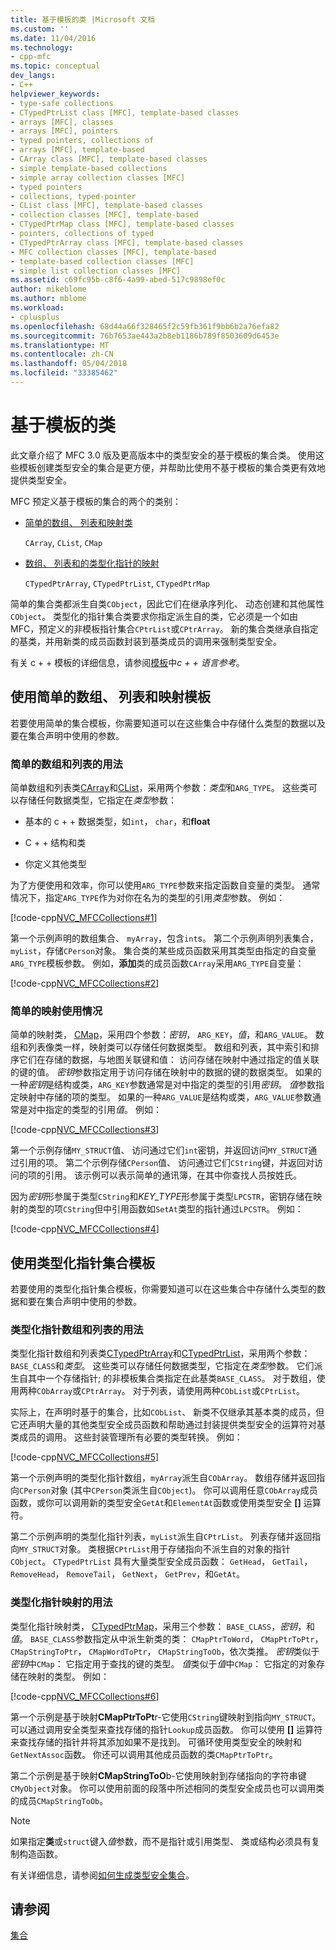 ```yaml
---
title: 基于模板的类 |Microsoft 文档
ms.custom: ''
ms.date: 11/04/2016
ms.technology:
- cpp-mfc
ms.topic: conceptual
dev_langs:
- C++
helpviewer_keywords:
- type-safe collections
- CTypedPtrList class [MFC], template-based classes
- arrays [MFC], classes
- arrays [MFC], pointers
- typed pointers, collections of
- arrays [MFC], template-based
- CArray class [MFC], template-based classes
- simple template-based collections
- simple array collection classes [MFC]
- typed pointers
- collections, typed-pointer
- CList class [MFC], template-based classes
- collection classes [MFC], template-based
- CTypedPtrMap class [MFC], template-based classes
- pointers, collections of typed
- CTypedPtrArray class [MFC], template-based classes
- MFC collection classes [MFC], template-based
- template-based collection classes [MFC]
- simple list collection classes [MFC]
ms.assetid: c69fc95b-c8f6-4a99-abed-517c9898ef0c
author: mikeblome
ms.author: mblome
ms.workload:
- cplusplus
ms.openlocfilehash: 68d44a66f328465f2c59fb361f9bb6b2a76efa82
ms.sourcegitcommit: 76b7653ae443a2b8eb1186b789f8503609d6453e
ms.translationtype: MT
ms.contentlocale: zh-CN
ms.lasthandoff: 05/04/2018
ms.locfileid: "33385462"
---
```

# <a name="template-based-classes"></a>基于模板的类
此文章介绍了 MFC 3.0 版及更高版本中的类型安全的基于模板的集合类。 使用这些模板创建类型安全的集合是更方便，并帮助比使用不基于模板的集合类更有效地提供类型安全。  
  
 MFC 预定义基于模板的集合的两个的类别：  
  
-   [简单的数组、 列表和映射类](#_core_using_simple_array.2c_.list.2c_.and_map_templates)  
  
     `CArray`, `CList`, `CMap`  
  
-   [数组、 列表和的类型化指针的映射](#_core_using_typed.2d.pointer_collection_templates)  
  
     `CTypedPtrArray`, `CTypedPtrList`, `CTypedPtrMap`  
  
 简单的集合类都派生自类`CObject`，因此它们在继承序列化、 动态创建和其他属性`CObject`。 类型化的指针集合类要求你指定派生自的类，它必须是一个如由 MFC，预定义的非模板指针集合`CPtrList`或`CPtrArray`。 新的集合类继承自指定的基类，并用新类的成员函数封装到基类成员的调用来强制类型安全。  
  
 有关 c + + 模板的详细信息，请参阅[模板](../cpp/templates-cpp.md)中*c + + 语言参考*。  
  
##  <a name="_core_using_simple_array.2c_.list.2c_.and_map_templates"></a> 使用简单的数组、 列表和映射模板  
 若要使用简单的集合模板，你需要知道可以在这些集合中存储什么类型的数据以及要在集合声明中使用的参数。  
  
###  <a name="_core_simple_array_and_list_usage"></a> 简单的数组和列表的用法  
 简单数组和列表类[CArray](../mfc/reference/carray-class.md)和[CList](../mfc/reference/clist-class.md)，采用两个参数：*类型*和`ARG_TYPE`。 这些类可以存储任何数据类型，它指定在*类型*参数：  
  
-   基本的 c + + 数据类型，如`int`， `char`，和**float**  
  
-   C + + 结构和类  
  
-   你定义其他类型  
  
 为了方便使用和效率，你可以使用`ARG_TYPE`参数来指定函数自变量的类型。 通常情况下，指定`ARG_TYPE`作为对你在名为的类型的引用*类型*参数。 例如：  
  
 [!code-cpp[NVC_MFCCollections#1](../mfc/codesnippet/cpp/template-based-classes_1.cpp)]  
  
 第一个示例声明的数组集合、 `myArray`，包含`int`s。 第二个示例声明列表集合， `myList`，存储`CPerson`对象。 集合类的某些成员函数采用其类型由指定的自变量`ARG_TYPE`模板参数。 例如，**添加**类的成员函数`CArray`采用`ARG_TYPE`自变量：  
  
 [!code-cpp[NVC_MFCCollections#2](../mfc/codesnippet/cpp/template-based-classes_2.cpp)]  
  
###  <a name="_core_simple_map_usage"></a> 简单的映射使用情况  
 简单的映射类， [CMap](../mfc/reference/cmap-class.md)，采用四个参数：*密钥*， `ARG_KEY`，*值*，和`ARG_VALUE`。 数组和列表像类一样，映射类可以存储任何数据类型。 数组和列表，其中索引和排序它们在存储的数据，与地图关联键和值： 访问存储在映射中通过指定的值关联的键的值。 *密钥*参数指定用于访问存储在映射中的数据的键的数据类型。 如果的一种*密钥*是结构或类，`ARG_KEY`参数通常是对中指定的类型的引用*密钥*。 *值*参数指定映射中存储的项的类型。 如果的一种`ARG_VALUE`是结构或类，`ARG_VALUE`参数通常是对中指定的类型的引用*值*。 例如：  
  
 [!code-cpp[NVC_MFCCollections#3](../mfc/codesnippet/cpp/template-based-classes_3.cpp)]  
  
 第一个示例存储`MY_STRUCT`值、 访问通过它们`int`密钥，并返回访问`MY_STRUCT`通过引用的项。 第二个示例存储`CPerson`值、 访问通过它们`CString`键，并返回对访问的项的引用。 该示例可以表示简单的通讯簿，在其中你查找人员按姓氏。  
  
 因为*密钥*形参属于类型`CString`和*KEY_TYPE*形参属于类型`LPCSTR`，密钥存储在映射的类型的项`CString`但中引用函数如`SetAt`类型的指针通过`LPCSTR`。 例如：  
  
 [!code-cpp[NVC_MFCCollections#4](../mfc/codesnippet/cpp/template-based-classes_4.cpp)]  
  
##  <a name="_core_using_typed.2d.pointer_collection_templates"></a> 使用类型化指针集合模板  
 若要使用的类型化指针集合模板，你需要知道可以在这些集合中存储什么类型的数据和要在集合声明中使用的参数。  
  
###  <a name="_core_typed.2d.pointer_array_and_list_usage"></a> 类型化指针数组和列表的用法  
 类型化指针数组和列表类[CTypedPtrArray](../mfc/reference/ctypedptrarray-class.md)和[CTypedPtrList](../mfc/reference/ctypedptrlist-class.md)，采用两个参数：`BASE_CLASS`和*类型*。 这些类可以存储任何数据类型，它指定在*类型*参数。 它们派生自其中一个存储指针; 的非模板集合类指定在此基类`BASE_CLASS`。 对于数组，使用两种`CObArray`或`CPtrArray`。 对于列表，请使用两种`CObList`或`CPtrList`。  
  
 实际上，在声明时基于的集合，比如`CObList`、 新类不仅继承其基本类的成员，但它还声明大量的其他类型安全成员函数和帮助通过封装提供类型安全的运算符对基类成员的调用。 这些封装管理所有必要的类型转换。 例如：  
  
 [!code-cpp[NVC_MFCCollections#5](../mfc/codesnippet/cpp/template-based-classes_5.cpp)]  
  
 第一个示例声明的类型化指针数组，`myArray`派生自`CObArray`。 数组存储并返回指向`CPerson`对象 (其中`CPerson`类派生自`CObject`)。 你可以调用任意`CObArray`成员函数，或你可以调用新的类型安全`GetAt`和`ElementAt`函数或使用类型安全 **[]** 运算符。  
  
 第二个示例声明的类型化指针列表，`myList`派生自`CPtrList`。 列表存储并返回指向`MY_STRUCT`对象。 类根据`CPtrList`用于存储指向不派生自的对象的指针`CObject`。 `CTypedPtrList` 具有大量类型安全成员函数： `GetHead`， `GetTail`， `RemoveHead`， `RemoveTail`， `GetNext`， `GetPrev`，和`GetAt`。  
  
###  <a name="_core_typed.2d.pointer_map_usage"></a> 类型化指针映射的用法  
 类型化指针映射类， [CTypedPtrMap](../mfc/reference/ctypedptrmap-class.md)，采用三个参数： `BASE_CLASS`，*密钥*，和*值*。 `BASE_CLASS`参数指定从中派生新类的类： `CMapPtrToWord`， `CMapPtrToPtr`， `CMapStringToPtr`， `CMapWordToPtr`， `CMapStringToOb`，依次类推。 *密钥*类似于*密钥*中`CMap`： 它指定用于查找的键的类型。 *值*类似于*值*中`CMap`： 它指定的对象存储在映射的类型。 例如：  
  
 [!code-cpp[NVC_MFCCollections#6](../mfc/codesnippet/cpp/template-based-classes_6.cpp)]  
  
 第一个示例是基于映射**CMapPtrToPt**r-它使用`CString`键映射到指向`MY_STRUCT`。 可以通过调用安全类型来查找存储的指针`Lookup`成员函数。 你可以使用 **[]** 运算符来查找存储的指针并将其添加如果不是找到。 可循环使用类型安全的映射和`GetNextAssoc`函数。 你还可以调用其他成员函数的类`CMapPtrToPtr`。  
  
 第二个示例是基于映射**CMapStringToO**b-它使用映射到存储指向的字符串键`CMyObject`对象。 你可以使用前面的段落中所述相同的类型安全成员也可以调用类的成员`CMapStringToOb`。  
  
> [!NOTE]
>  如果指定**类**或`struct`键入*值*参数，而不是指针或引用类型、 类或结构必须具有复制构造函数。  
  
 有关详细信息，请参阅[如何生成类型安全集合](../mfc/how-to-make-a-type-safe-collection.md)。  
  
## <a name="see-also"></a>请参阅  
 [集合](../mfc/collections.md)

